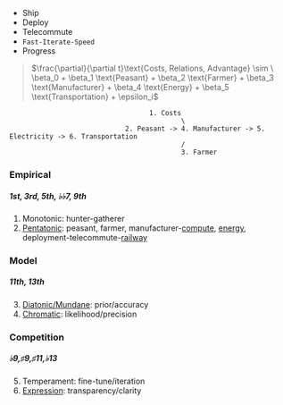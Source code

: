 - Ship
- Deploy
- Telecommute
- `Fast-Iterate-Speed`
- Progress
  
> $\frac{\partial}{\partial t}\text{Costs, Relations, Advantage} \sim \ \beta_0 + \beta_1 \text{Peasant} + \beta_2 \text{Farmer} + \beta_3 \text{Manufacturer} + \beta_4 \text{Energy} + \beta_5 \text{Transportation} + \epsilon_i$

 
                                       1. Costs
                                               \
                                 2. Peasant -> 4. Manufacturer -> 5. Electricity -> 6. Transportation
                                               /
                                               3. Farmer



 
### Empirical
##### 1st, 3rd, 5th, ♭♭7, 9th
1. Monotonic: hunter-gatherer
2. [Pentatonic](https://en.wikipedia.org/wiki/Seven_Samurai): peasant, farmer, manufacturer-[compute](https://www.youtube.com/watch?v=i-o5YbNfmh0), [energy](https://www.youtube.com/watch?v=_Vik6UJTFyk), deployment-telecommute-[railway](https://www.youtube.com/watch?v=585IMBb14Kg)
### Model
##### 11th, 13th 
3. [Diatonic/Mundane](https://en.wikipedia.org/wiki/The_Good,_the_Bad_and_the_Ugly): prior/accuracy
4. [Chromatic](https://en.wikipedia.org/wiki/No_Country_for_Old_Men): likelihood/precision
### Competition
##### ♭9,♯9,♯11,♭13 
5. Temperament: fine-tune/iteration
6. [Expression](https://www.youtube.com/watch?v=e4Vp7Fpv5BI): transparency/clarity

 
